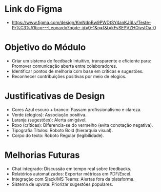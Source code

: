 # Link do Figma
- https://www.figma.com/design/KmNdpBw9PWDtSY4anKJ6Lv/Teste-Pr%C3%A1tico---Leonardo?node-id=0-1&p=f&t=kFvSEPVZHOivstOa-0

# Objetivo do Módulo
- Criar um sistema de feedback intuitivo, transparente e eficiente para: Promover comunicação aberta entre colaboradores. 
- Identificar pontos de melhoria com base em críticas e sugestões. 
- Reconhecer contribuições positivas por meio de elogios. 

# Justificativas de Design 
- Cores Azul escuro + branco: Passam profissionalismo e clareza. 
- Verde (elogios): Associação positiva. 
- Laranja (sugestões): Alerta amigável.
- Roxo (críticas): Diferencia-se do vermelho (evita conotação negativa). 
- Tipografia Títulos: Roboto Bold (hierarquia visual). 
- Corpo do texto: Roboto Regular (legibilidade).

# Melhorias Futuras
- Chat integrado: Discussão em tempo real sobre feedbacks. 
- Relatórios automatizados: Exportar métricas em PDF/Excel.
- Integração com Slack/MS Teams: Alertas fora da plataforma.
- Sistema de upvote: Priorizar sugestões populares.
